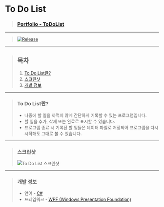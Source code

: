 # **To Do List**

> ### **[Portfolio - ToDoList](http://banb.work/Portfolio/ToDoList)**

---

> [![Release](https://img.shields.io/badge/Release-v1.0-2F9D27?style=for-the-badge&logo=GitLab&logoColor=white)](https://gitlab.com/BanB3515/ToDoList/-/releases)

---

> ## **목차**
>
> 1. [To Do List란?](#To-Do-List란)
> 2. [스크린샷](#스크린샷)
> 3. [개발 정보](#개발-정보)

---

> ### **To Do List란?**
>
> -   나중에 할 일을 까먹지 않게 간단하게 기록할 수 있는 프로그램입니다.
> -   할 일을 추가, 삭제 또는 완료로 표시할 수 있습니다.
> -   프로그램 종료 시 기록된 할 일들은 데이터 파일로 저장되어 프로그램을 다시 시작해도 그대로 볼 수 있습니다.

---

> ### **스크린샷**
>
> ![To Do List 스크린샷](https://gitlab.com/BanB3515/ToDoList/-/raw/main/Screenshots/Screenshot.png)

---

> ### **개발 정보**
>
> -   언어 - [C#](https://docs.microsoft.com/ko-kr/dotnet/csharp/)
> -   프레임워크 - [WPF (Windows Presentation Foundation)](https://docs.microsoft.com/ko-kr/visualstudio/designers/getting-started-with-wpf?view=vs-2019)
